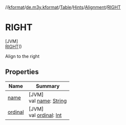 //[kformat](../../../../../../index.md)/[de.m3y.kformat](../../../../index.md)/[Table](../../../index.md)/[Hints](../../index.md)/[Alignment](../index.md)/[RIGHT](index.md)

# RIGHT

[JVM]\
[RIGHT](index.md)()

Align to the right

## Properties

| Name | Summary |
|---|---|
| [name](../../-key/-alignment/index.md#-372974862%2FProperties%2F-1067530276) | [JVM]<br>val [name](../../-key/-alignment/index.md#-372974862%2FProperties%2F-1067530276): [String](https://kotlinlang.org/api/latest/jvm/stdlib/kotlin/-string/index.html) |
| [ordinal](../../-key/-alignment/index.md#-739389684%2FProperties%2F-1067530276) | [JVM]<br>val [ordinal](../../-key/-alignment/index.md#-739389684%2FProperties%2F-1067530276): [Int](https://kotlinlang.org/api/latest/jvm/stdlib/kotlin/-int/index.html) |
